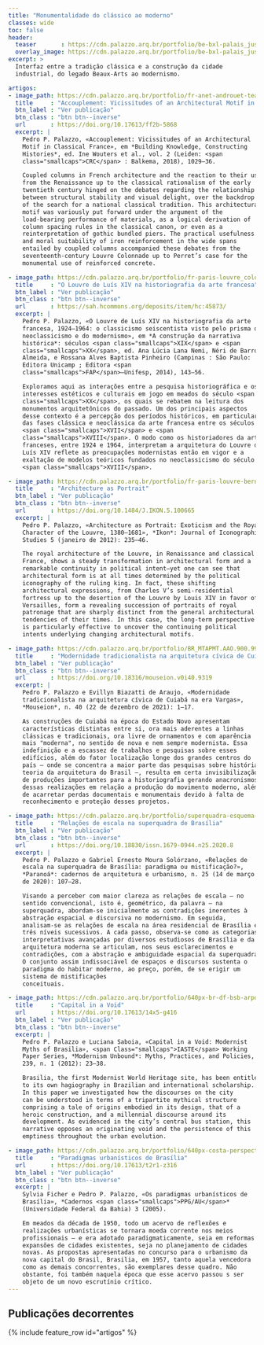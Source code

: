 ```yaml
---
title: "Monumentalidade do clássico ao moderno"
classes: wide
toc: false
header:
  teaser       : https://cdn.palazzo.arq.br/portfolio/be-bxl-palais_justice-180713-pp-0911-crop-teaser.jpg
  overlay_image: https://cdn.palazzo.arq.br/portfolio/be-bxl-palais_justice-180713-pp-0911-crop.jpg
excerpt: >
  Interfaz entre a tradição clássica e a construção da cidade
  industrial, do legado Beaux-Arts ao modernismo.

artigos:
- image_path: https://cdn.palazzo.arq.br/portfolio/fr-anet-androuet-teaser.jpg
  title     : "Accouplement: Vicissitudes of an Architectural Motif in Classical France"
  btn_label : "Ver publicação"
  btn_class : "btn btn--inverse"
  url       : https://doi.org/10.17613/ff2b-5868
  excerpt: |
    Pedro P. Palazzo, «Accouplement: Vicissitudes of an Architectural
    Motif in Classical France», em *Building Knowledge, Constructing
    Histories*, ed. Ine Wouters et al., vol. 2 (Leiden: <span
    class="smallcaps">CRC</span> : Balkema, 2018), 1029–36.

    Coupled columns in French architecture and the reaction to their use
    from the Renaissance up to the classical rationalism of the early
    twentieth century hinged on the debates regarding the relationship
    between structural stability and visual delight, over the backdrop
    of the search for a national classical tradition. This architectural
    motif was variously put forward under the argument of the
    load-bearing performance of materials, as a logical derivation of
    column spacing rules in the classical canon, or even as a
    reinterpretation of gothic bundled piers. The practical usefulness
    and moral suitability of iron reinforcement in the wide spans
    entailed by coupled columns accompanied these debates from the
    seventeenth-century Louvre Colonnade up to Perret’s case for the
    monumental use of reinforced concrete.

- image_path: https://cdn.palazzo.arq.br/portfolio/fr-paris-louvre_colonnade-171101-pp-4778-hdr-teaser.jpg
  title     : "O Louvre de Luís XIV na historiografia da arte francesa"
  btn_label : "Ver publicação"
  btn_class : "btn btn--inverse"
  url       : https://sah.hcommons.org/deposits/item/hc:45873/
  excerpt: |
    Pedro P. Palazzo, «O Louvre de Luís XIV na historiografia da arte
    francesa, 1924–1964: o classicismo seiscentista visto pelo prisma do
    neoclassicismo e do modernismo», em *A construção da narrativa
    histórica*: séculos <span class="smallcaps">XIX</span> e <span
    class="smallcaps">XX</span>, ed. Ana Lúcia Lana Nemi, Néri de Barros
    Almeida, e Rossana Alves Baptista Pinheiro (Campinas : São Paulo:
    Editora Unicamp ; Editora <span
    class="smallcaps">FAP</span>–Unifesp, 2014), 143–56.

    Exploramos aqui as interações entre a pesquisa historiográfica e os
    interesses estéticos e culturais em jogo em meados do século <span
    class="smallcaps">XX</span>, os quais se rebatem na leitura dos
    monumentos arquitetônicos do passado. Um dos principais aspectos
    desse contexto é a percepção dos períodos históricos, em particular
    das fases clássica e neoclássica da arte francesa entre os séculos
    <span class="smallcaps">XVII</span> e <span
    class="smallcaps">XVIII</span>. O modo como os historiadores da arte
    franceses, entre 1924 e 1964, interpretam a arquitetura do Louvre de
    Luís XIV reflete as preocupações modernistas então em vigor e a
    exaltação de modelos teóricos fundados no neoclassicismo do século
    <span class="smallcaps">XVIII</span>.

- image_path: https://cdn.palazzo.arq.br/portfolio/fr-paris-louvre-bernini4-teaser.jpg
  title     : "Architecture as Portrait"
  btn_label : "Ver publicação"
  btn_class : "btn btn--inverse"
  url       : https://doi.org/10.1484/J.IKON.5.100665
  excerpt: |
    Pedro P. Palazzo, «Architecture as Portrait: Exoticism and the Royal
    Character of the Louvre, 1380–1681», *Ikon*: Journal of Iconographic
    Studies 5 (janeiro de 2012): 235–46.

    The royal architecture of the Louvre, in Renaissance and classical
    France, shows a steady transformation in architectural form and a
    remarkable continuity in political intent—yet one can see that
    architectural form is at all times determined by the political
    iconography of the ruling king. In fact, these shifting
    architectural expressions, from Charles V’s semi-residential
    fortress up to the desertion of the Louvre by Louis XIV in favor of
    Versailles, form a revealing succession of portraits of royal
    patronage that are sharply distinct from the general architectural
    tendencies of their times. In this case, the long-term perspective
    is particularly effective to uncover the continuing political
    intents underlying changing architectural motifs.

- image_path: https://cdn.palazzo.arq.br/portfolio/BR_MTAPMT.AAO.900.990-00018-teaser.jpg
  title     : "Modernidade tradicionalista na arquitetura cívica de Cuiabá na era Vargas"
  btn_label : "Ver publicação"
  btn_class : "btn btn--inverse"
  url       : https://doi.org/10.18316/mouseion.v0i40.9319
  excerpt: |
    Pedro P. Palazzo e Evillyn Biazatti de Araujo, «Modernidade
    tradicionalista na arquitetura cívica de Cuiabá na era Vargas»,
    *Mouseion*, n. 40 (22 de dezembro de 2021): 1–17.

    As construções de Cuiabá na época do Estado Novo apresentam
    características distintas entre si, ora mais aderentes a linhas
    clássicas e tradicionais, ora livre de ornamentos e com aparência
    mais "moderna", no sentido de nova e nem sempre modernista. Essa
    indefinição e a escassez de trabalhos e pesquisas sobre esses
    edifícios, além do fator localização longe dos grandes centros do
    país — onde se concentra a maior parte das pesquisas sobre história e
    teoria da arquitetura do Brasil —, resulta em certa invisibilização
    de produções importantes para a historiografia gerando anacronismos
    dessas realizações em relação a produção do movimento moderno, além
    de acarretar perdas documentais e monumentais devido à falta de
    reconhecimento e proteção desses projetos.

- image_path: https://cdn.palazzo.arq.br/portfolio/superquadra-esquema-teaser.jpg
  title     : "Relações de escala na superquadra de Brasília"
  btn_label : "Ver publicação"
  btn_class : "btn btn--inverse"
  url       : https://doi.org/10.18830/issn.1679-0944.n25.2020.8
  excerpt: |
    Pedro P. Palazzo e Gabriel Ernesto Moura Solórzano, «Relações de
    escala na superquadra de Brasília: paradigma ou mistificação?»,
    *Paranoá*: cadernos de arquitetura e urbanismo, n. 25 (14 de março
    de 2020): 107–28.

    Visando a perceber com maior clareza as relações de escala — no
    sentido convencional, isto é, geométrico, da palavra — na
    superquadra, abordam-se inicialmente as contradições inerentes à
    abstração espacial e discursiva no modernismo. Em seguida,
    analisam-se as relações de escala na área residencial de Brasília em
    três níveis sucessivos. A cada passo, observa-se como as categorias
    interpretativas avançadas por diversos estudiosos de Brasília e da
    arquitetura moderna se articulam, nos seus esclarecimentos e
    contradições, com a abstração e ambiguidade espacial da superquadra.
    O conjunto assim indissociável de espaços e discursos sustenta o
    paradigma do habitar moderno, ao preço, porém, de se erigir um
    sistema de mistificações
    conceituais.

- image_path: https://cdn.palazzo.arq.br/portfolio/640px-br-df-bsb-arpdf-rodoviaria-1964-vista_a%E2%80%93partir_do_mezanino.jpg
  title     : "Capital in a Void"
  url       : https://doi.org/10.17613/14x5-g416
  btn_label : "Ver publicação"
  btn_class : "btn btn--inverse"
  excerpt: |
    Pedro P. Palazzo e Luciana Saboia, «Capital in a Void: Modernist
    Myths of Brasilia», <span Class="smallcaps">IASTE</span> Working
    Paper Series, *Modernism Unbound*: Myths, Practices, and Policies,
    239, n. 1 (2012): 23–38.

    Brasilia, the first Modernist World Heritage site, has been entitled
    to its own hagiography in Brazilian and international scholarship.
    In this paper we investigated how the discourses on the city
    can be understood in terms of a tripartite mythical structure
    comprising a tale of origins embodied in its design, that of a
    heroic construction, and a millennial discourse around its
    development. As evidenced in the city’s central bus station, this
    narrative opposes an originating void and the persistence of this
    emptiness throughout the urban evolution.

- image_path: https://cdn.palazzo.arq.br/portfolio/640px-costa-perspectiva-Corb-v.jpg
  title     : "Paradigmas urbanísticos de Brasília"
  url       : https://doi.org/10.17613/t2r1-z316
  btn_label : "Ver publicação"
  btn_class : "btn btn--inverse"
  excerpt: |
    Sylvia Ficher e Pedro P. Palazzo, «Os paradigmas urbanísticos de
    Brasília», *Cadernos <span class="smallcaps">PPG/AU</span>*
    (Universidade Federal da Bahia) 3 (2005).

    Em meados da década de 1950, todo um acervo de reflexões e
    realizações urbanísticas se tornara moeda corrente nos meios
    profissionais — e era adotado paradigmaticamente, seia em reformas e
    expansões de cidades existentes, seja no planejamento de cidades
    novas. As propostas apresentadas no concurso para o urbanismo da
    nova capital do Brasil, Brasilia, em 1957, tanto aquela vencedora
    como as demais concorrentes, são exemplares desse quadro. Não
    obstante, foi também naquela época que esse acervo passou s ser
    objeto de um novo escrutínio crítico.
---
```


## Publicações decorrentes ##

{% include feature_row id="artigos" %}

